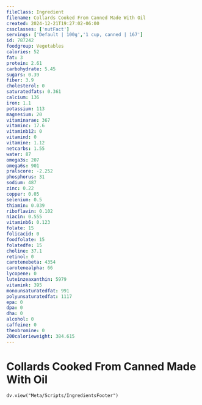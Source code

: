 ```yaml
---
fileClass: Ingredient
filename: Collards Cooked From Canned Made With Oil
created: 2024-12-21T19:27:02-06:00
cssclasses: ['nutFact']
servings: ['Default | 100g','1 cup, canned | 167']
id: 787242
foodgroup: Vegetables
calories: 52
fat: 3
protein: 2.61
carbohydrate: 5.45
sugars: 0.39
fiber: 3.9
cholesterol: 0
saturatedfats: 0.361
calcium: 136
iron: 1.1
potassium: 113
magnesium: 20
vitaminarae: 367
vitaminc: 17.6
vitaminb12: 0
vitamind: 0
vitamine: 1.12
netcarbs: 1.55
water: 87
omega3s: 207
omega6s: 901
pralscore: -2.252
phosphorus: 31
sodium: 487
zinc: 0.22
copper: 0.05
selenium: 0.5
thiamin: 0.039
riboflavin: 0.102
niacin: 0.555
vitaminb6: 0.123
folate: 15
folicacid: 0
foodfolate: 15
folatedfe: 15
choline: 37.1
retinol: 0
carotenebeta: 4354
carotenealpha: 66
lycopene: 0
luteinzeaxanthin: 5979
vitamink: 395
monounsaturatedfat: 991
polyunsaturatedfat: 1117
epa: 0
dpa: 0
dha: 0
alcohol: 0
caffeine: 0
theobromine: 0
200calorieweight: 384.615
---
```


# Collards Cooked From Canned Made With Oil

```dataviewjs
dv.view("Meta/Scripts/IngredientsFooter")
```